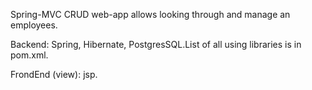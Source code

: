 Spring-MVC CRUD web-app allows looking through and manage an employees.

Backend: Spring, Hibernate, PostgresSQL.List of all using libraries is in pom.xml.

FrondEnd (view): jsp. 
